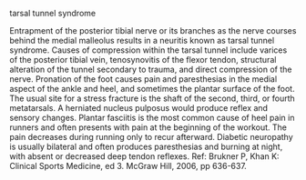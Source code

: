 tarsal tunnel syndrome

Entrapment of the posterior tibial nerve or its branches as the nerve courses behind the medial malleolus results in a neuritis known as tarsal tunnel syndrome.  Causes of compression within the tarsal tunnel include varices of the posterior tibial vein, tenosynovitis of the flexor tendon, structural alteration of the tunnel secondary to trauma, and direct compression of the nerve.  Pronation of the foot causes pain and paresthesias in the medial aspect of the ankle and heel, and sometimes the plantar surface of the foot. The usual site for a stress fracture is the shaft of the second, third, or fourth metatarsals.  A herniated nucleus pulposus would produce reflex and sensory changes.  Plantar fasciitis is the most common cause of heel pain in runners and often presents with pain at the beginning of the workout.  The pain decreases during running only to recur afterward.  Diabetic neuropathy is usually bilateral and often produces paresthesias and burning at night, with absent or decreased deep tendon reflexes. Ref: Brukner P, Khan K: Clinical Sports Medicine, ed 3. McGraw Hill, 2006, pp 636-637.